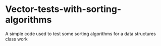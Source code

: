 # Vector-tests-with-sorting-algorithms
A simple code used to test some sorting algorithms for a data structures class work
